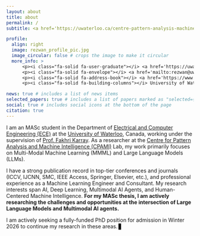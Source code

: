 ```yaml
---
layout: about
title: about
permalink: /
subtitle: <a href='https://uwaterloo.ca/centre-pattern-analysis-machine-intelligence/profiles/md-rezwanul-haque'>MASc Candidate</a>, University of Waterloo (UW), Canada.

profile:
  align: right
  image: rezwan_profile_pic.jpg
  image_circular: false # crops the image to make it circular
  more_info: >
      <p><i class="fa-solid fa-user-graduate"></i> <a href='https://uwaterloo.ca/centre-pattern-analysis-machine-intelligence/profiles/md-rezwanul-haque'>Grad Student</a></p>
      <p><i class="fa-solid fa-envelope"></i> <a href='mailto:rezwan@uwaterloo.ca'>rezwan@uwaterloo.ca</a></p>
      <p><i class="fa-solid fa-address-book"></i> <a href='https://www.google.com/maps/dir//200+University+Ave+W,+Waterloo,+ON+N2L+3G1/data=!4m6!4m5!1m1!4e2!1m2!1m1!1s0x882bf41d17fd2453:0x30fec4d067f7c48d?sa=X&ved=1t:707&ictx=111'>200 University Ave W, Waterloo, ON N2L 3G1</a></p>
      <p><i class="fa-solid fa-building-columns"></i> University of Waterloo, Ontario, Canada</p>

news: true # includes a list of news items
selected_papers: true # includes a list of papers marked as "selected={true}"
social: true # includes social icons at the bottom of the page
citation: true
---
```

I am an MASc student in the Department of [Electrical and Computer Engineering (ECE)](https://uwaterloo.ca/electrical-computer-engineering/) at the [University of Waterloo](https://uwaterloo.ca/), Canada, working under the supervision of [Prof. Fakhri Karray](https://uwaterloo.ca/scholar/karray). As a researcher at the [Centre for Pattern Analysis and Machine Intelligence (CPAMI)](https://uwaterloo.ca/centre-pattern-analysis-machine-intelligence/) Lab, my work primarily focuses on Multi-Modal Machine Learning (MMML) and Large Language Models (LLMs). 

I have a strong publication record in top-tier conferences and journals (ICCV, IJCNN, SMC, IEEE Access, Springer, Elsevier, etc.), and professional experience as a Machine Learning Engineer and Consultant. My research interests span AI, Deep Learning, Multimodal AI Agents, and Human-Centered Machine Intelligence. **For my MASc thesis, I am actively researching the challenges and opportunities at the intersection of Large Language Models and Multimodal AI agents.**

<!-- START: Blinking text effect -->
<style>
  @keyframes blink {
    50% {
      opacity: 0;
    }
  }
  .blinking-cursor::after {
    content: '▋'; /* This is a solid block cursor */
    animation: blink 1.2s step-end infinite;
    margin-left: 0.2em;
    color: var(--global-text-color, black); /* Uses theme color, falls back to black */
  }
</style>

<span class="blinking-cursor">I am actively seeking a fully-funded PhD position for admission in Winter 2026 to continue my research in these areas.</span>
<!-- END: Blinking text effect -->